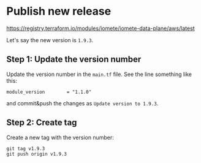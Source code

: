 # Publish new release

https://registry.terraform.io/modules/iomete/iomete-data-plane/aws/latest

Let's say the new version is `1.9.3`.

## Step 1: Update the version number

Update the version number in the `main.tf` file. See the line something like this:

```hcl
module_version        = "1.1.0"
```

and commit&push the changes as `Update version to 1.9.3`.

## Step 2: Create tag

Create a new tag with the version number:

```shell
git tag v1.9.3
git push origin v1.9.3
```

